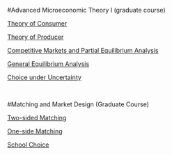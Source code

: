 #Advanced Microeconomic Theory I (graduate course)

[Theory of Consumer]("/Teaching/consumer.pdf")



[Theory of Producer]("/Teaching/consumer.pdf")



[Competitive Markets and Partial Equilibrium Analysis]("/Teaching/consumer.pdf")



[General Equilibrium Analysis]("/Teaching/consumer.pdf")



[Choice under Uncertainty]("/Teaching/consumer.pdf")		 	

​			 			 		

#Matching and Market Design (Graduate Course) 



[Two-sided Matching]("/Teaching/consumer.pdf")



[One-side Matching]("/Teaching/consumer.pdf")



[School Choice]("/Teaching/consumer.pdf")









